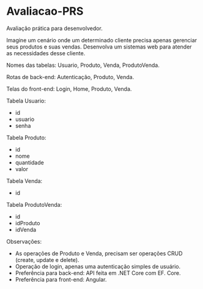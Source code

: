 # Avaliacao-PRS
Avaliação prática para desenvolvedor.

Imagine um cenário onde um determinado cliente precisa apenas gerenciar seus produtos e suas vendas.
Desenvolva um sistemas web para atender as necessidades desse cliente.

Nomes das tabelas: Usuario, Produto, Venda, ProdutoVenda.

Rotas de back-end: Autenticação, Produto, Venda.

Telas do front-end: Login, Home, Produto, Venda.

Tabela Usuario:
- id
- usuario
- senha

Tabela Produto:
- id
- nome
- quantidade
- valor

Tabela Venda:
- id

Tabela ProdutoVenda:
- id
- idProduto
- idVenda

Observações:
- As operações de Produto e Venda, precisam ser operações CRUD (create, update e delete).
- Operação de login, apenas uma autenticação simples de usuário.
- Preferência para back-end: API feita em .NET Core com EF. Core.
- Preferência para front-end: Angular.
